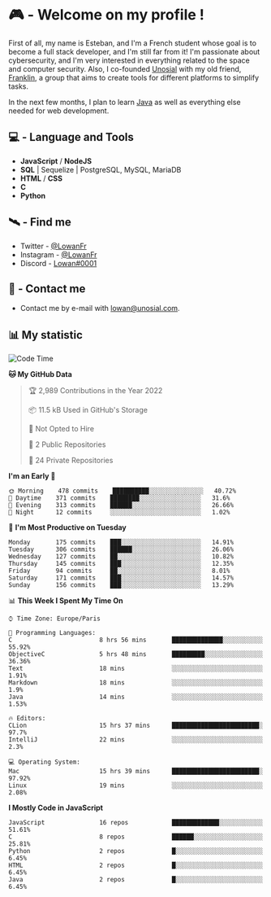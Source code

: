 # 🎮 - Welcome on my profile !
First of all, my name is Esteban, and I'm a French student whose goal is to become a full stack developer, and I'm still far from it!
I'm passionate about cybersecurity, and I'm very interested in everything related to the space and computer security.
Also, I co-founded [Unosial](https://github.com/Unosial) with my old friend, [Franklin](https://github.com/AbaFranklin/), a group that aims to create tools for different platforms to simplify tasks. 

In the next few months, I plan to learn [Java](https://www.java.com/) as well as everything else needed for web development.




## 💻 - Language and Tools
- **JavaScript** / **NodeJS**
- **SQL** | Sequelize | PostgreSQL, MySQL, MariaDB
- **HTML** / **CSS**
- **C**
- **Python**

## 🛰️ - Find me

 - Twitter - [@LowanFr](https://twitter.com/LowanFr/)
 - Instagram - [@LowanFr](https://instagram.com/LowanFr)
 - Discord -  [Lowan#0001](https://unosial.bio/Lowan)
 
## 📡 - Contact me
 - Contact me by e-mail with [lowan@unosial.com](mailto:lowan@unosial.com).

## 📊 My statistic
<!--START_SECTION:waka-->
![Code Time](http://img.shields.io/badge/Code%20Time-241%20hrs%2023%20mins-blue)

**🐱 My GitHub Data** 

> 🏆 2,989 Contributions in the Year 2022
 > 
> 📦 11.5 kB Used in GitHub's Storage 
 > 
> 🚫 Not Opted to Hire
 > 
> 📜 2 Public Repositories 
 > 
> 🔑 24 Private Repositories  
 > 
**I'm an Early 🐤** 

```text
🌞 Morning    478 commits    ██████████░░░░░░░░░░░░░░░   40.72% 
🌆 Daytime    371 commits    ████████░░░░░░░░░░░░░░░░░   31.6% 
🌃 Evening    313 commits    ██████░░░░░░░░░░░░░░░░░░░   26.66% 
🌙 Night      12 commits     ░░░░░░░░░░░░░░░░░░░░░░░░░   1.02%

```
📅 **I'm Most Productive on Tuesday** 

```text
Monday       175 commits    ███░░░░░░░░░░░░░░░░░░░░░░   14.91% 
Tuesday      306 commits    ██████░░░░░░░░░░░░░░░░░░░   26.06% 
Wednesday    127 commits    ██░░░░░░░░░░░░░░░░░░░░░░░   10.82% 
Thursday     145 commits    ███░░░░░░░░░░░░░░░░░░░░░░   12.35% 
Friday       94 commits     ██░░░░░░░░░░░░░░░░░░░░░░░   8.01% 
Saturday     171 commits    ███░░░░░░░░░░░░░░░░░░░░░░   14.57% 
Sunday       156 commits    ███░░░░░░░░░░░░░░░░░░░░░░   13.29%

```


📊 **This Week I Spent My Time On** 

```text
⌚︎ Time Zone: Europe/Paris

💬 Programming Languages: 
C                        8 hrs 56 mins       ██████████████░░░░░░░░░░░   55.92% 
ObjectiveC               5 hrs 48 mins       █████████░░░░░░░░░░░░░░░░   36.36% 
Text                     18 mins             ░░░░░░░░░░░░░░░░░░░░░░░░░   1.91% 
Markdown                 18 mins             ░░░░░░░░░░░░░░░░░░░░░░░░░   1.9% 
Java                     14 mins             ░░░░░░░░░░░░░░░░░░░░░░░░░   1.53%

🔥 Editors: 
CLion                    15 hrs 37 mins      ████████████████████████░   97.7% 
IntelliJ                 22 mins             ░░░░░░░░░░░░░░░░░░░░░░░░░   2.3%

💻 Operating System: 
Mac                      15 hrs 39 mins      ████████████████████████░   97.92% 
Linux                    19 mins             ░░░░░░░░░░░░░░░░░░░░░░░░░   2.08%

```

**I Mostly Code in JavaScript** 

```text
JavaScript               16 repos            █████████████░░░░░░░░░░░░   51.61% 
C                        8 repos             ██████░░░░░░░░░░░░░░░░░░░   25.81% 
Python                   2 repos             █░░░░░░░░░░░░░░░░░░░░░░░░   6.45% 
HTML                     2 repos             █░░░░░░░░░░░░░░░░░░░░░░░░   6.45% 
Java                     2 repos             █░░░░░░░░░░░░░░░░░░░░░░░░   6.45%

```



<!--END_SECTION:waka-->
